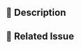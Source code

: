 ## 📝 Description
<!-- Provide a brief description of what this PR does and why -->

## 🔗 Related Issue
<!-- Link to the related issue (e.g., Ref: #67) -->
